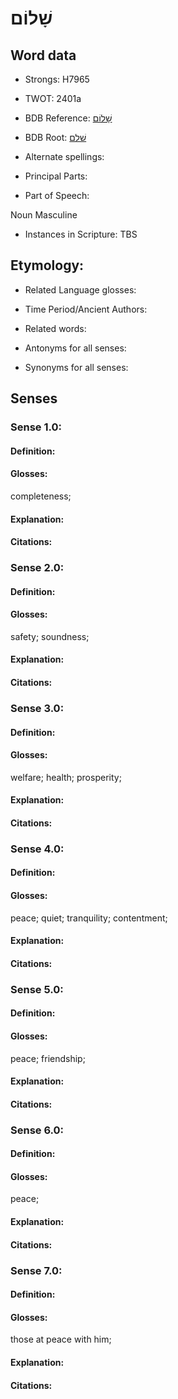 # שָׁלוֹם

<!-- Status: S2="NeedsEdits" -->
<!-- Lexica used for edits:   -->

## Word data

* Strongs: H7965

* TWOT: 2401a

* BDB Reference: [שָׁלוֹם](rc://en/bdb/dict/v.ds.ab)

* BDB Root: [שׁלם](rc://en/bdb/dict/v.ds.aa)

* Alternate spellings:

* Principal Parts:

* Part of Speech:

Noun Masculine

* Instances in Scripture: TBS

## Etymology:

* Related Language glosses:

* Time Period/Ancient Authors:

* Related words:

* Antonyms for all senses:

* Synonyms for all senses:

## Senses

### Sense 1.0:

#### Definition:

#### Glosses:

completeness; 

#### Explanation:

#### Citations:



### Sense 2.0:

#### Definition:

#### Glosses:

safety; soundness; 

#### Explanation:

#### Citations:



### Sense 3.0:

#### Definition:

#### Glosses:

welfare; health; prosperity; 

#### Explanation:

#### Citations:



### Sense 4.0:

#### Definition:

#### Glosses:

peace; quiet; tranquility; contentment; 

#### Explanation:

#### Citations:



### Sense 5.0:

#### Definition:

#### Glosses:

peace; friendship; 

#### Explanation:

#### Citations:



### Sense 6.0:

#### Definition:

#### Glosses:

peace; 

#### Explanation:

#### Citations:



### Sense 7.0:

#### Definition:

#### Glosses:

those at peace with him; 

#### Explanation:

#### Citations:



